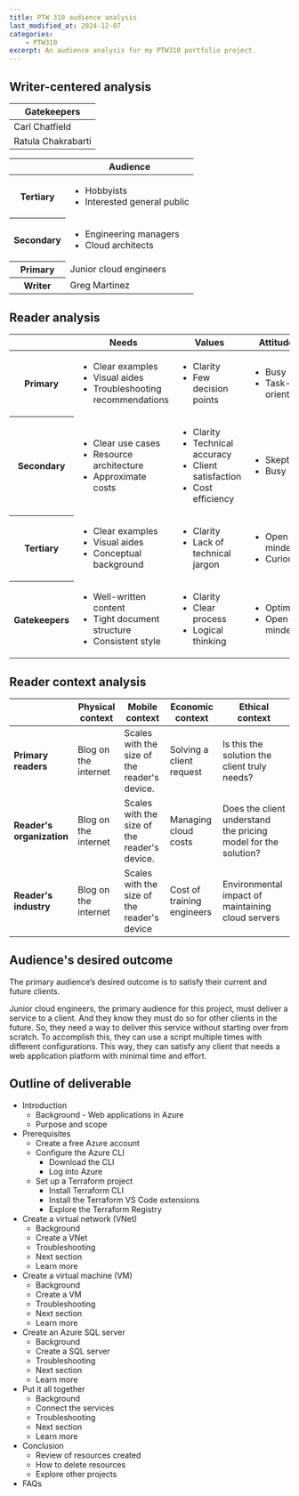 ```yaml
---
title: PTW 310 audience analysis
last_modified_at: 2024-12-07
categories:
    - PTW310
excerpt: An audience analysis for my PTW310 portfolio project.
---
```


## Writer-centered analysis

| Gatekeepers |
|-------------|
| Carl Chatfield |
| Ratula Chakrabarti |

<table>
    <thead>
        <tr>
            <th></th>
            <th>Audience</th>
        </tr>
    </thead>
    <tbody>
        <tr>
            <th>Tertiary</th>
            <td><ul>
                <li>Hobbyists</li>
                <li>Interested general public</li>
            </ul></td>
        </tr>
        <tr>
            <th>Secondary</th>
            <td><ul>
                <li>Engineering managers</li>
                <li>Cloud architects</li>
            </ul></td>
        </tr>
        <tr>
            <th>Primary</th>
            <td>Junior cloud engineers</td>
        </tr>
        <tr>
            <th>Writer</th>
            <td>Greg Martinez</td>
        </tr>
    </tbody>
</table>

## Reader analysis

<table>
    <thead>
        <tr>
            <th></th>
            <th>Needs</th>
            <th>Values</th>
            <th>Attitudes</th>
        </tr>
    </thead>
    <tbody>
        <tr>
            <th>Primary</th>
            <td><ul>
                <li>Clear examples</li>
                <li>Visual aides</li>
                <li>Troubleshooting recommendations</li>
            </ul></td>
            <td><ul>
                <li>Clarity</li>
                <li>Few decision points</li>
            </ul></td>
            <td><ul>
                <li>Busy</li>
                <li>Task-oriented</li>
            </ul></td>
        </tr>
        <tr>
            <th>Secondary</th>
            <td><ul>
                <li>Clear use cases</li>
                <li>Resource architecture</li>
                <li>Approximate costs</li>
            </ul></td>
            <td><ul>
                <li>Clarity</li>
                <li>Technical accuracy</li>
                <li>Client satisfaction</li>
                <li>Cost efficiency</li>
            </ul></td>
            <td><ul>
                <li>Skeptical</li>
                <li>Busy</li>
            </ul></td>
        </tr>
        <tr>
            <th>Tertiary</th>
            <td><ul>
                <li>Clear examples</li>
                <li>Visual aides</li>
                <li>Conceptual background</li>
            </ul></td>
            <td><ul>
                <li>Clarity</li>
                <li>Lack of technical jargon</li>
            </ul></td>
            <td><ul>
                <li>Open-minded</li>
                <li>Curious</li>
            </ul></td>
        </tr>
        <tr>
            <th>Gatekeepers</th>
            <td><ul>
                <li>Well-written content</li>
                <li>Tight document structure</li>
                <li>Consistent style</li>
            </ul></td>
            <td><ul>
                <li>Clarity</li>
                <li>Clear process</li>
                <li>Logical thinking</li>
            </ul></td>
            <td><ul>
                <li>Optimistic</li>
                <li>Open-minded</li>
            </ul></td>
        </tr>
    </tbody>
</table>

## Reader context analysis

| | Physical context | Mobile context | Economic context | Ethical context |
|-|------------------|----------------|------------------|---------|
| **Primary readers** | Blog on the internet | Scales with the size of the reader's device. | Solving a client request | Is this the solution the client truly needs? |
| **Reader's organization** | Blog on the internet | Scales with the size of the reader's device. | Managing cloud costs | Does the client understand the pricing model for the solution? |
| **Reader's industry** | Blog on the internet | Scales with the size of the reader's device | Cost of training engineers | Environmental impact of maintaining cloud servers |

## Audience's desired outcome

The primary audience’s desired outcome is to satisfy their current and future clients.

Junior cloud engineers, the primary audience for this project, must deliver a service
to a client. And they know they must do so for other clients in the future. So,
they need a way to deliver this service without starting over from scratch. To
accomplish this, they can use a script multiple times with different configurations.
This way, they can satisfy any client that needs a web application platform with
minimal time and effort.

## Outline of deliverable

- Introduction
  - Background - Web applications in Azure
  - Purpose and scope
- Prerequisites
  - Create a free Azure account
  - Configure the Azure CLI
    - Download the CLI
    - Log into Azure
  - Set up a Terraform project
    - Install Terraform CLI
    - Install the Terraform VS Code extensions
    - Explore the Terraform Registry
- Create a virtual network (VNet)
  - Background
  - Create a VNet
  - Troubleshooting
  - Next section
  - Learn more
- Create a virtual machine (VM)
  - Background
  - Create a VM
  - Troubleshooting
  - Next section
  - Learn more
- Create an Azure SQL server
  - Background
  - Create a SQL server
  - Troubleshooting
  - Next section
  - Learn more
- Put it all together
  - Background
  - Connect the services
  - Troubleshooting
  - Next section
  - Learn more
- Conclusion
  - Review of resources created
  - How to delete resources
  - Explore other projects
- FAQs

